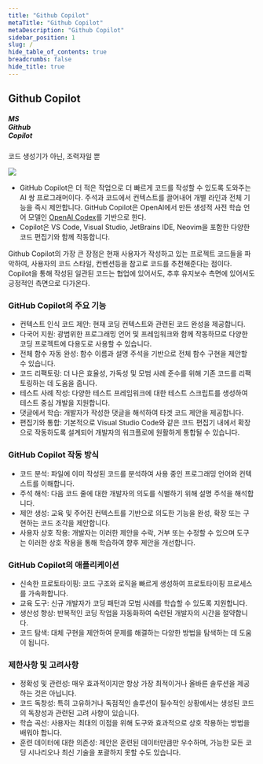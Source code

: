 ```yaml
---
title: "Github Copilot"
metaTitle: "Github Copilot"
metaDescription: "Github Copilot"
sidebar_position: 1
slug: /
hide_table_of_contents: true
breadcrumbs: false
hide_title: true
---
```


## Github Copilot

<div className="sec">
<div className="intro-visual">
      <div className="intro-text">
            <h5 className="intro-visual-header">MS<br/>Github<br/>Copilot</h5>
            <p>코드 생성기가 아닌, 조력자일 뿐</p>
      </div>
      <div className="intro-image">
            <img src={require('@site/static/img/main/copilot_logo.png').default} />
      </div>
</div>

- GitHub Copilot은 더 적은 작업으로 더 빠르게 코드를 작성할 수 있도록 도와주는 AI 쌍 프로그래머이다.
  주석과 코드에서 컨텍스트를 끌어내어 개별 라인과 전체 기능을 즉시 제안합니다.
  GitHub Copilot은 OpenAI에서 만든 생성적 사전 학습 언어 모델인
  [OpenAI Codex](https://openai.com/blog/openai-codex)를 기반으로 한다.
- Copilot은 VS Code, Visual Studio, JetBrains IDE, Neovim을 포함한 다양한 코드 편집기와 함께 작동합니다.

Github Copilot의 가장 큰 장점은 현재 사용자가 작성하고 있는 프로젝트 코드들을 파악하여, 사용자의 코드 스타일, 컨벤션등을 참고로 코드를 추천해준다는 점이다.
Copilot을 통해 작성된 일관된 코드는 협업에 있어서도, 추후 유지보수 측면에 있어서도 긍정적인 측면으로 다가온다.

### GitHub Copilot의 주요 기능

- 컨텍스트 인식 코드 제안: 현재 코딩 컨텍스트와 관련된 코드 완성을 제공합니다.
- 다국어 지원: 광범위한 프로그래밍 언어 및 프레임워크와 함께 작동하므로 다양한 코딩 프로젝트에 다용도로 사용할 수 있습니다.
- 전체 함수 자동 완성: 함수 이름과 설명 주석을 기반으로 전체 함수 구현을 제안할 수 있습니다.
- 코드 리팩토링: 더 나은 효율성, 가독성 및 모범 사례 준수를 위해 기존 코드를 리팩토링하는 데 도움을 줍니다.
- 테스트 사례 작성: 다양한 테스트 프레임워크에 대한 테스트 스크립트를 생성하여 테스트 중심 개발을 지원합니다.
- 댓글에서 학습: 개발자가 작성한 댓글을 해석하여 타겟 코드 제안을 제공합니다.
- 편집기와 통합: 기본적으로 Visual Studio Code와 같은 코드 편집기 내에서 확장으로 작동하도록 설계되어 개발자의 워크플로에 원활하게 통합될 수 있습니다.

### GitHub Copilot 작동 방식

- 코드 분석: 파일에 이미 작성된 코드를 분석하여 사용 중인 프로그래밍 언어와 컨텍스트를 이해합니다.
- 주석 해석: 다음 코드 줄에 대한 개발자의 의도를 식별하기 위해 설명 주석을 해석합니다.
- 제안 생성: 교육 및 주어진 컨텍스트를 기반으로 의도한 기능을 완성, 확장 또는 구현하는 코드 조각을 제안합니다.
- 사용자 상호 작용: 개발자는 이러한 제안을 수락, 거부 또는 수정할 수 있으며 도구는 이러한 상호 작용을 통해 학습하여 향후 제안을 개선합니다.

### GitHub Copilot의 애플리케이션

- 신속한 프로토타이핑: 코드 구조와 로직을 빠르게 생성하여 프로토타이핑 프로세스를 가속화합니다.
- 교육 도구: 신규 개발자가 코딩 패턴과 모범 사례를 학습할 수 있도록 지원합니다.
- 생산성 향상: 반복적인 코딩 작업을 자동화하여 숙련된 개발자의 시간을 절약합니다.
- 코드 탐색: 대체 구현을 제안하여 문제를 해결하는 다양한 방법을 탐색하는 데 도움이 됩니다.

### 제한사항 및 고려사항

- 정확성 및 관련성: 매우 효과적이지만 항상 가장 최적이거나 올바른 솔루션을 제공하는 것은 아닙니다.
- 코드 독창성: 특히 고유하거나 독점적인 솔루션이 필수적인 상황에서는 생성된 코드의 독창성과 관련된 고려 사항이 있습니다.
- 학습 곡선: 사용자는 최대의 이점을 위해 도구와 효과적으로 상호 작용하는 방법을 배워야 합니다.
- 훈련 데이터에 대한 의존성: 제안은 훈련된 데이터만큼만 우수하며, 가능한 모든 코딩 시나리오나 최신 기술을 포괄하지 못할 수도 있습니다.

</div>
